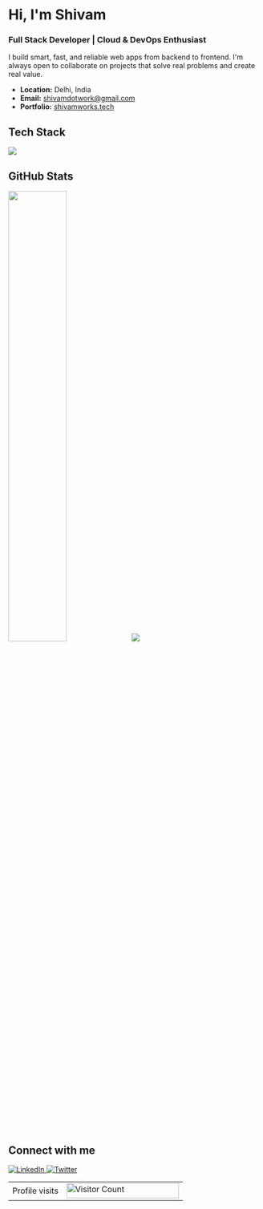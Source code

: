 # Hi, I'm Shivam

### Full Stack Developer | Cloud & DevOps Enthusiast

I build smart, fast, and reliable web apps from backend to frontend. I'm always open to collaborate on projects that solve real problems and create real value.

- **Location:** Delhi, India  
- **Email:** [shivamdotwork@gmail.com](mailto:shivamdotwork@gmail.com)  
- **Portfolio:** [shivamworks.tech](https://shivamworks.tech)


## Tech Stack

<p align="left">
  <img src="https://skillicons.dev/icons?i=javascript,typescript,nextjs,react,mongodb,postgresql,express,nodejs,docker,firebase,aws&theme=dark" />
</p>


## GitHub Stats

<img src="https://github-readme-stats.vercel.app/api?username=10xshivam&show_icons=true&hide_border=true&theme=react&count_private=true" width="48%" />

<img src="https://github-readme-stats.vercel.app/api/top-langs/?username=10xshivam&layout=compact&hide_border=true&theme=react"  />



## Connect with me

<p align="left">
  <a href="https://linkedin.com/in/codrshivam" target="_blank">
    <img src="https://img.shields.io/badge/-LinkedIn-1a1a2e?style=for-the-badge&logo=linkedin&logoColor=0077B5" alt="LinkedIn" />
  </a>
  <a href="https://x.com/shivamcodes_" target="_blank">
    <img src="https://img.shields.io/badge/-Twitter-1a1a2e?style=for-the-badge&logo=twitter&logoColor=1DA1F2" alt="Twitter" />
  </a>
</p>



<table align="center">
  <tr>
    <td>Profile visits</td>
    <td><img src="https://profile-counter.glitch.me/10xshivam/count.svg" alt="Visitor Count" height="30" width="224" /></td>
  </tr>
</table>


